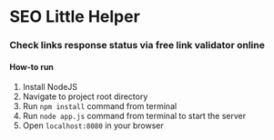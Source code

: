 # SEO Little Helper

### Check links response status via free link validator online

#### How-to run

1. Install NodeJS
2. Navigate to project root directory
3. Run `npm install` command from terminal
4. Run `node app.js` command from terminal to start the server
5. Open `localhost:8080` in your browser
